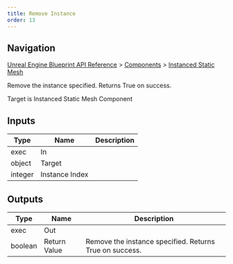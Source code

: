 ```yaml
---
title: Remove Instance
order: 13
---
```

## Navigation

[Unreal Engine Blueprint API Reference](https://dev.epicgames.com/documentation/en-us/unreal-engine/BlueprintAPI) > [Components](https://dev.epicgames.com/documentation/en-us/unreal-engine/BlueprintAPI/Components) > [Instanced Static Mesh](https://dev.epicgames.com/documentation/en-us/unreal-engine/BlueprintAPI/Components/InstancedStaticMesh)

Remove the instance specified. Returns True on success.

Target is Instanced Static Mesh Component

## Inputs

| Type | Name | Description |
| --- | --- | --- |
| exec | In |  |
| object | Target |  |
| integer | Instance Index |  |

## Outputs

| Type | Name | Description |
| --- | --- | --- |
| exec | Out |  |
| boolean | Return Value | Remove the instance specified. Returns True on success. |
